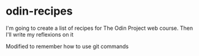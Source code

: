 # odin-recipes

I'm going to create a list of recipes for The Odin Project web course. Then I'll write my reflexions on it

Modified to remember how to use git commands
